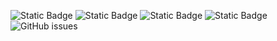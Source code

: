 ![Static Badge](https://img.shields.io/badge/blacklists-60-000000) ![Static Badge](https://img.shields.io/badge/blacklisted-2723472-cc0000) ![Static Badge](https://img.shields.io/badge/whitelisted-2244-00CC00) ![Static Badge](https://img.shields.io/badge/streaming_blacklist-28107-000000) ![GitHub issues](https://img.shields.io/github/issues/fabriziosalmi/blacklists)
